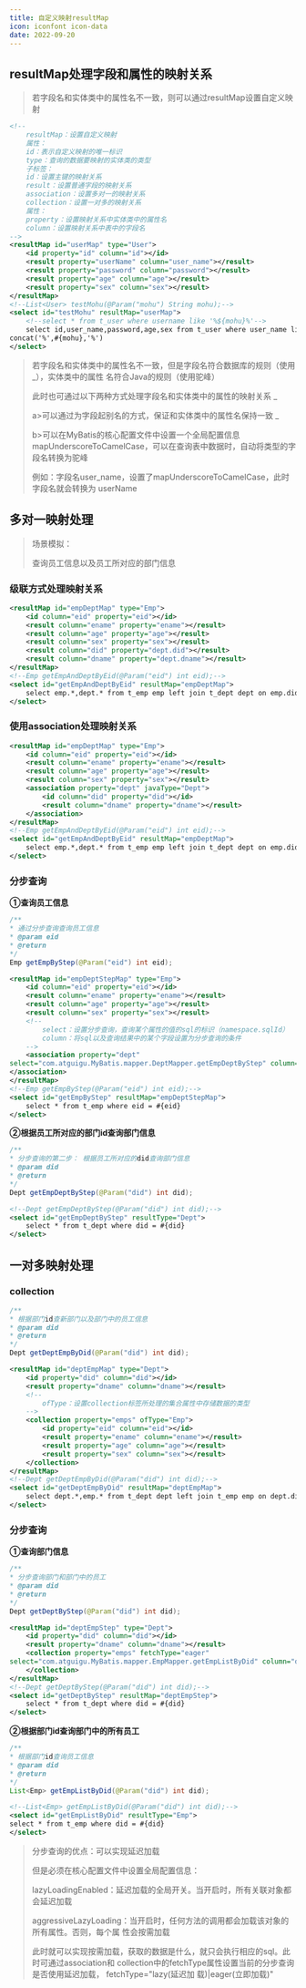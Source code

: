 ```yaml
---
title: 自定义映射resultMap
icon: iconfont icon-data
date: 2022-09-20
---
```


## resultMap处理字段和属性的映射关系

> 若字段名和实体类中的属性名不一致，则可以通过resultMap设置自定义映射

```xml
<!--
	resultMap：设置自定义映射
	属性：
	id：表示自定义映射的唯一标识
	type：查询的数据要映射的实体类的类型
	子标签：
	id：设置主键的映射关系
	result：设置普通字段的映射关系
	association：设置多对一的映射关系
	collection：设置一对多的映射关系
	属性：
	property：设置映射关系中实体类中的属性名
	column：设置映射关系中表中的字段名
-->
<resultMap id="userMap" type="User">
	<id property="id" column="id"></id>
	<result property="userName" column="user_name"></result>
	<result property="password" column="password"></result>
	<result property="age" column="age"></result>
	<result property="sex" column="sex"></result>
</resultMap>
<!--List<User> testMohu(@Param("mohu") String mohu);-->
<select id="testMohu" resultMap="userMap">
	<!--select * from t_user where username like '%${mohu}%'-->
	select id,user_name,password,age,sex from t_user where user_name like
concat('%',#{mohu},'%')
</select>
```

> 若字段名和实体类中的属性名不一致，但是字段名符合数据库的规则（使用_），实体类中的属性 名符合Java的规则（使用驼峰）
>
> 此时也可通过以下两种方式处理字段名和实体类中的属性的映射关系 _
>
> a>可以通过为字段起别名的方式，保证和实体类中的属性名保持一致 _
>
> b>可以在MyBatis的核心配置文件中设置一个全局配置信息mapUnderscoreToCamelCase，可以在查询表中数据时，自动将类型的字段名转换为驼峰 
>
> 例如：字段名user_name，设置了mapUnderscoreToCamelCase，此时字段名就会转换为 userName

## 多对一映射处理

> 场景模拟： 
>
> 查询员工信息以及员工所对应的部门信息

### 级联方式处理映射关系

```xml
<resultMap id="empDeptMap" type="Emp">
	<id column="eid" property="eid"></id>
	<result column="ename" property="ename"></result>
	<result column="age" property="age"></result>
	<result column="sex" property="sex"></result>
	<result column="did" property="dept.did"></result>
	<result column="dname" property="dept.dname"></result>
</resultMap>
<!--Emp getEmpAndDeptByEid(@Param("eid") int eid);-->
<select id="getEmpAndDeptByEid" resultMap="empDeptMap">
	select emp.*,dept.* from t_emp emp left join t_dept dept on emp.did =dept.did where emp.eid = #{eid}
</select>
```

### 使用association处理映射关系

```xml
<resultMap id="empDeptMap" type="Emp">
	<id column="eid" property="eid"></id>
	<result column="ename" property="ename"></result>
	<result column="age" property="age"></result>
	<result column="sex" property="sex"></result>
	<association property="dept" javaType="Dept">
		<id column="did" property="did"></id>
		<result column="dname" property="dname"></result>
	</association>
</resultMap>
<!--Emp getEmpAndDeptByEid(@Param("eid") int eid);-->
<select id="getEmpAndDeptByEid" resultMap="empDeptMap">
	select emp.*,dept.* from t_emp emp left join t_dept dept on emp.did =dept.did where emp.eid = #{eid}
</select>
```

### 分步查询

**①查询员工信息**

```java
/**
* 通过分步查询查询员工信息
* @param eid
* @return
*/
Emp getEmpByStep(@Param("eid") int eid);
```

```xml
<resultMap id="empDeptStepMap" type="Emp">
	<id column="eid" property="eid"></id>
	<result column="ename" property="ename"></result>
	<result column="age" property="age"></result>
	<result column="sex" property="sex"></result>
	<!--
		select：设置分步查询，查询某个属性的值的sql的标识（namespace.sqlId）
		column：将sql以及查询结果中的某个字段设置为分步查询的条件
	-->
	<association property="dept"
select="com.atguigu.MyBatis.mapper.DeptMapper.getEmpDeptByStep" column="did">
</association>
</resultMap>
<!--Emp getEmpByStep(@Param("eid") int eid);-->
<select id="getEmpByStep" resultMap="empDeptStepMap">
	select * from t_emp where eid = #{eid}
</select>
```

**②根据员工所对应的部门id查询部门信息**

```java
/**
* 分步查询的第二步： 根据员工所对应的did查询部门信息
* @param did
* @return
*/
Dept getEmpDeptByStep(@Param("did") int did);
```

```xml
<!--Dept getEmpDeptByStep(@Param("did") int did);-->
<select id="getEmpDeptByStep" resultType="Dept">
	select * from t_dept where did = #{did}
</select>
```

## 一对多映射处理

### collection

```java
/**
* 根据部门id查新部门以及部门中的员工信息
* @param did
* @return
*/
Dept getDeptEmpByDid(@Param("did") int did);
```

```xml
<resultMap id="deptEmpMap" type="Dept">
	<id property="did" column="did"></id>
	<result property="dname" column="dname"></result>
	<!--
		ofType：设置collection标签所处理的集合属性中存储数据的类型
	-->
	<collection property="emps" ofType="Emp">
		<id property="eid" column="eid"></id>
		<result property="ename" column="ename"></result>
		<result property="age" column="age"></result>
		<result property="sex" column="sex"></result>
	</collection>
</resultMap>
<!--Dept getDeptEmpByDid(@Param("did") int did);-->
<select id="getDeptEmpByDid" resultMap="deptEmpMap">
	select dept.*,emp.* from t_dept dept left join t_emp emp on dept.did =emp.did where dept.did = #{did}
</select>
```

### 分步查询

**①查询部门信息**

```java
/**
* 分步查询部门和部门中的员工
* @param did
* @return
*/
Dept getDeptByStep(@Param("did") int did);
```

```xml
<resultMap id="deptEmpStep" type="Dept">
	<id property="did" column="did"></id>
	<result property="dname" column="dname"></result>
	<collection property="emps" fetchType="eager"
select="com.atguigu.MyBatis.mapper.EmpMapper.getEmpListByDid" column="did">
	</collection>
</resultMap>
<!--Dept getDeptByStep(@Param("did") int did);-->
<select id="getDeptByStep" resultMap="deptEmpStep">
	select * from t_dept where did = #{did}
</select>
```

**②根据部门id查询部门中的所有员工**

```java
/**
* 根据部门id查询员工信息
* @param did
* @return
*/
List<Emp> getEmpListByDid(@Param("did") int did);
```

```xml
<!--List<Emp> getEmpListByDid(@Param("did") int did);-->
<select id="getEmpListByDid" resultType="Emp">
select * from t_emp where did = #{did}
</select>
```

> 分步查询的优点：可以实现延迟加载 
>
> 但是必须在核心配置文件中设置全局配置信息： 
>
> lazyLoadingEnabled：延迟加载的全局开关。当开启时，所有关联对象都会延迟加载 
>
> aggressiveLazyLoading：当开启时，任何方法的调用都会加载该对象的所有属性。否则，每个属 性会按需加载 
>
> 此时就可以实现按需加载，获取的数据是什么，就只会执行相应的sql。此时可通过association和 collection中的fetchType属性设置当前的分步查询是否使用延迟加载， fetchType="lazy(延迟加 载)|eager(立即加载)"